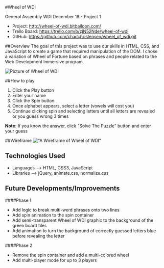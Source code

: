 #Wheel of WDI

General Assembly WDI December 16 - Project 1


- Project: http://wheel-of-wdi.bitballoon.com/
- Trello Board: https://trello.com/b/zjN52Nde/wheel-of-wdi
- GitHub: https://github.com/chadchristensen/wheel_of_wdi.git

##Overview
The goal of this project was to use our skills in HTML, CSS, and JavaScript to
create a game that required manipulation of the DOM.  I chose a variation of Wheel of Fortune based on
phrases and people related to the Web Development Immersive program.

![Picture of Wheel of WDI]()

##How to play
1. Click the Play button
2. Enter your name
3. Click the Spin button
4. Once alphabet appears, select a letter (vowels will cost you)
5. Continue clicking spin and selecting letters until all letters are revealed or you guess wrong 3 times

__Note:__ If you know the answer, click "Solve The Puzzle" button and enter your guess


##Wireframe
!["A Wireframe of Wheel of WDI"](https://github.com/chadchristensen/wheel_of_wdi/blob/master/Wheel_of_WDI_Wireframe.JPG?raw=true)

## Technologies Used
- Languages --> HTML, CSS3, JavaScript
- Libraries --> jQuery, animate.css, normalize.css

## Future Developments/Improvements

####Phase 1
- Add logic to break multi-word phrases onto two lines
- Add spin animation to the spin container
- Add semi-transparent Wheel of WDI graphic to the background of the green board tiles
- Add animation to turn the background of correctly guessed letters blue before revealing the letter

####Phase 2
- Remove the spin container and add a multi-colored wheel
- Add multi-player mode for up to 3 players

